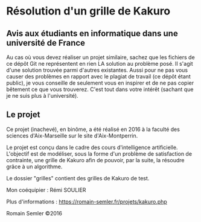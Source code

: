 # Résolution d'un grille de Kakuro
## Avis aux étudiants en informatique dans une université de France
Au cas où vous devez réaliser un projet similaire, sachez que les fichiers de ce dépôt Git ne représentent en rien LA solution au problème posé. Il s'agit d'une solution trouvée parmi d'autres existantes. Aussi pour ne pas vous causer des problèmes en rapport avec le plagiat de travail (ce dépôt étant public), je vous conseille de seulement vous en inspirer et de ne pas copier bêtement ce que vous trouverez. C'est tout dans votre intérêt (sachant que je ne suis plus à l'université).   
   
## Le projet

Ce projet (inachevé), en binôme, a été réalisé en 2016 à la faculté des sciences d'Aix-Marseille sur le site d'Aix-Montperrin.

Le projet est conçu dans le cadre des cours d'intelligence artificielle. L'objectif est de modéliser, sous la forme d'un problème de satisfaction de contrainte, une grille de Kakuro afin de pouvoir, par la suite, la résoudre grâce à un algorithme.   

Le dossier "grilles" contient des grilles de Kakuro de test.

Mon coéquipier : Rémi SOULIER

Plus d'informations : https://romain-semler.fr/projets/kakuro.php

Romain Semler ©2016
